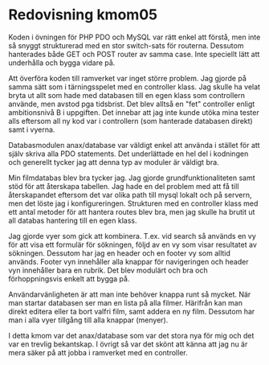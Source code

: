 ---
---
Redovisning kmom05
=========================

Koden i övningen för PHP PDO och MySQL var rätt enkel att förstå, men inte så snyggt strukturerad med en stor switch-sats för routerna. Dessutom hanterades både GET och POST router av samma case. Inte speciellt lätt att underhålla och bygga vidare på.

Att överföra koden till ramverket var inget större problem. Jag gjorde på samma sätt som i tärningsspelet med en controller klass. Jag skulle ha velat bryta ut allt som hade med databasen till en egen klass som controllern använde, men avstod pga tidsbrist. Det blev alltså en "fet" controller enligt ambitionsnivå B i uppgiften. Det innebar att jag inte kunde utöka mina tester alls eftersom all ny kod var i controllern (som hanterade databasen direkt) samt i vyerna.

Databasmodulen anax/database var väldigt enkel att använda i stället för att själv skriva alla PDO statements. Det underlättade en hel del i kodningen och generellt tycker jag att denna typ av moduler är väldigt bra.

Min filmdatabas blev bra tycker jag. Jag gjorde grundfunktionaliteten samt stöd för att återskapa tabellen. Jag hade en del problem med att få till återskapandet eftersom det var olika path till mysql lokalt och på servern, men det löste jag i konfigureringen. Strukturen med en controller klass med ett antal metoder för att hantera routes blev bra, men jag skulle ha brutit ut all databas hantering till en egen klass.

Jag gjorde vyer som gick att kombinera. T.ex. vid search så används en vy för att visa ett formulär för sökningen, följd av en vy som visar resultatet av sökningen. Dessutom har jag en header och en footer vy som alltid används. Footer vyn innehåller alla knappar för navigeringen och header vyn innehåller bara en rubrik. Det blev modulärt och bra och förhoppningsvis enkelt att bygga på.

Användarvänligheten är att man inte behöver knappa runt så mycket. När man startar databasen ser man en lista på alla filmer. Härifrån kan man direkt editera eller ta bort valfri film, samt addera en ny film. Dessutom har man i alla vyer tillgång till alla knappar (menyer).

I detta kmom var det anax/database som var det stora nya för mig och det var en trevlig bekantskap. I övrigt så var det skönt att känna att jag nu är mera säker på att jobba i ramverket med en controller.

